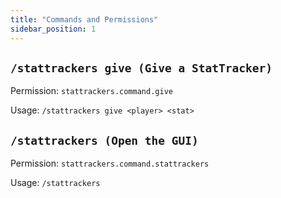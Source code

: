 ```yaml
---
title: "Commands and Permissions"
sidebar_position: 1
---
```


## `/stattrackers give (Give a StatTracker)`
Permission: `stattrackers.command.give`

Usage: `/stattrackers give <player> <stat>`

## `/stattrackers (Open the GUI)`
Permission: `stattrackers.command.stattrackers`

Usage: `/stattrackers`